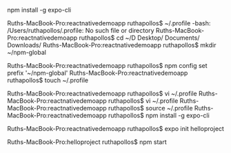 
npm install -g expo-cli

Ruths-MacBook-Pro:reactnativedemoapp ruthapollos$ ~/.profile
-bash: /Users/ruthapollos/.profile: No such file or directory
Ruths-MacBook-Pro:reactnativedemoapp ruthapollos$ cd ~/D
Desktop/   Documents/ Downloads/ 
Ruths-MacBook-Pro:reactnativedemoapp ruthapollos$ mkdir ~/npm-global

Ruths-MacBook-Pro:reactnativedemoapp ruthapollos$ npm config set prefix '~/npm-global'
Ruths-MacBook-Pro:reactnativedemoapp ruthapollos$ touch ~/.profile

Ruths-MacBook-Pro:reactnativedemoapp ruthapollos$ vi ~/.profile 
Ruths-MacBook-Pro:reactnativedemoapp ruthapollos$ vi ~/.profile 
Ruths-MacBook-Pro:reactnativedemoapp ruthapollos$ source ~/.profile 
Ruths-MacBook-Pro:reactnativedemoapp ruthapollos$ npm install -g expo-cli

Ruths-MacBook-Pro:reactnativedemoapp ruthapollos$ expo init helloproject

Ruths-MacBook-Pro:helloproject ruthapollos$ npm start